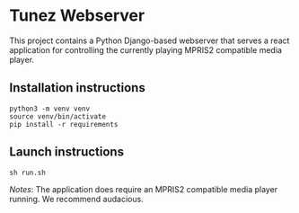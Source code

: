 # Tunez Webserver

This project contains a Python Django-based webserver that serves a react
application for controlling the currently playing MPRIS2 compatible media
player.

## Installation instructions

    python3 -m venv venv
    source venv/bin/activate
    pip install -r requirements

## Launch instructions

    sh run.sh

*Notes*: The application does require an MPRIS2 compatible media player running.
We recommend audacious.
